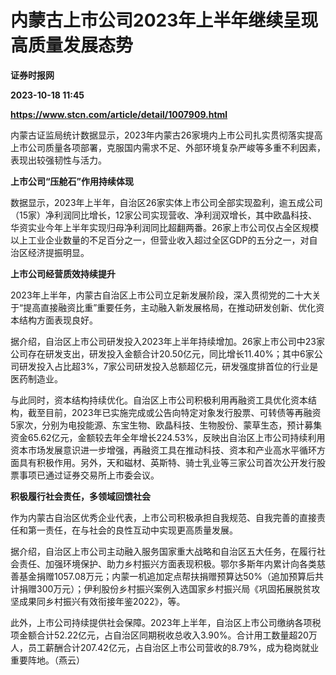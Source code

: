 # 内蒙古上市公司2023年上半年继续呈现高质量发展态势
**证券时报网**

**2023-10-18 11:45**

**https://www.stcn.com/article/detail/1007909.html**

内蒙古证监局统计数据显示，2023年内蒙古26家境内上市公司扎实贯彻落实提高上市公司质量各项部署，克服国内需求不足、外部环境复杂严峻等多重不利因素，表现出较强韧性与活力。

**上市公司“压舱石”作用持续体现**

数据显示，2023年上半年，自治区26家实体上市公司全部实现盈利，逾五成公司（15家）净利润同比增长，12家公司实现营收、净利润双增长，其中欧晶科技、华资实业今年上半年实现归母净利润同比超翻两番。26家上市公司仅占全区规模以上工业企业数量的不足百分之一，但营业收入超过全区GDP的五分之一，对自治区经济提振明显。

**上市公司经营质效持续提升**

2023年上半年，内蒙古自治区上市公司立足新发展阶段，深入贯彻党的二十大关于“提高直接融资比重”重要任务，主动融入新发展格局，在推动研发创新、优化资本结构方面表现良好。

据介绍，自治区上市公司研发投入2023年上半年持续增加。26家上市公司中23家公司存在研发支出，研发投入金额合计20.50亿元，同比增长11.40%；其中6家公司研发投入占比超3%，7家公司研发投入总额超亿元，研发强度排首位的行业是医药制造业。

与此同时，资本结构持续优化。自治区上市公司积极利用再融资工具优化资本结构，截至目前，2023年已实施完成或公告向特定对象发行股票、可转债等再融资5家次，分别为电投能源、东宝生物、欧晶科技、生物股份、蒙草生态，预计募集资金65.62亿元，金额较去年全年增长224.53%，反映出自治区上市公司持续利用资本市场发展意识进一步增强，再融资工具在推动科技、资本和产业高水平循环方面具有积极作用。另外，天和磁材、英斯特、骑士乳业等三家公司首次公开发行股票事项已通过证券交易所上市委会议。

**积极履行社会责任，多领域回馈社会**

作为内蒙古自治区优秀企业代表，上市公司积极承担自我规范、自我完善的直接责任和第一责任，在与社会的良性互动中实现更高质量发展。

据介绍，自治区上市公司主动融入服务国家重大战略和自治区五大任务，在履行社会责任、加强环境保护、助力乡村振兴方面表现积极。鄂尔多斯年内累计向各类慈善基金捐赠1057.08万元；内蒙一机追加定点帮扶捐赠预算达50%（追加预算后共计捐赠300万元）；伊利股份乡村振兴案例入选国家乡村振兴局《巩固拓展脱贫攻坚成果同乡村振兴有效衔接年鉴2022》，等。

此外，上市公司持续提供社会保障。2023年上半年，自治区上市公司缴纳各项税项金额合计52.22亿元，占自治区同期税收总收入3.90%。合计用工数量超20万人，员工薪酬合计207.42亿元，占自治区上市公司营收的8.79%，成为稳岗就业重要阵地。（燕云）